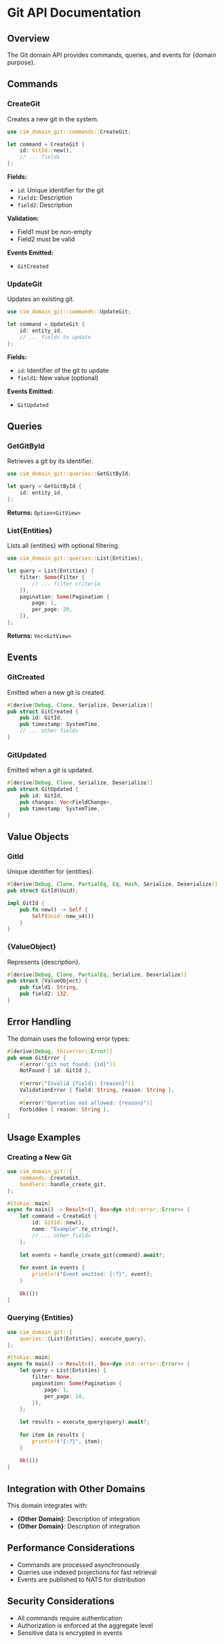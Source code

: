 # Git API Documentation

## Overview

The Git domain API provides commands, queries, and events for {domain purpose}.

## Commands

### CreateGit

Creates a new git in the system.

```rust
use cim_domain_git::commands::CreateGit;

let command = CreateGit {
    id: GitId::new(),
    // ... fields
};
```

**Fields:**
- `id`: Unique identifier for the git
- `field1`: Description
- `field2`: Description

**Validation:**
- Field1 must be non-empty
- Field2 must be valid

**Events Emitted:**
- `GitCreated`

### UpdateGit

Updates an existing git.

```rust
use cim_domain_git::commands::UpdateGit;

let command = UpdateGit {
    id: entity_id,
    // ... fields to update
};
```

**Fields:**
- `id`: Identifier of the git to update
- `field1`: New value (optional)

**Events Emitted:**
- `GitUpdated`

## Queries

### GetGitById

Retrieves a git by its identifier.

```rust
use cim_domain_git::queries::GetGitById;

let query = GetGitById {
    id: entity_id,
};
```

**Returns:** `Option<GitView>`

### List{Entities}

Lists all {entities} with optional filtering.

```rust
use cim_domain_git::queries::List{Entities};

let query = List{Entities} {
    filter: Some(Filter {
        // ... filter criteria
    }),
    pagination: Some(Pagination {
        page: 1,
        per_page: 20,
    }),
};
```

**Returns:** `Vec<GitView>`

## Events

### GitCreated

Emitted when a new git is created.

```rust
#[derive(Debug, Clone, Serialize, Deserialize)]
pub struct GitCreated {
    pub id: GitId,
    pub timestamp: SystemTime,
    // ... other fields
}
```

### GitUpdated

Emitted when a git is updated.

```rust
#[derive(Debug, Clone, Serialize, Deserialize)]
pub struct GitUpdated {
    pub id: GitId,
    pub changes: Vec<FieldChange>,
    pub timestamp: SystemTime,
}
```

## Value Objects

### GitId

Unique identifier for {entities}.

```rust
#[derive(Debug, Clone, PartialEq, Eq, Hash, Serialize, Deserialize)]
pub struct GitId(Uuid);

impl GitId {
    pub fn new() -> Self {
        Self(Uuid::new_v4())
    }
}
```

### {ValueObject}

Represents {description}.

```rust
#[derive(Debug, Clone, PartialEq, Serialize, Deserialize)]
pub struct {ValueObject} {
    pub field1: String,
    pub field2: i32,
}
```

## Error Handling

The domain uses the following error types:

```rust
#[derive(Debug, thiserror::Error)]
pub enum GitError {
    #[error("git not found: {id}")]
    NotFound { id: GitId },
    
    #[error("Invalid {field}: {reason}")]
    ValidationError { field: String, reason: String },
    
    #[error("Operation not allowed: {reason}")]
    Forbidden { reason: String },
}
```

## Usage Examples

### Creating a New Git

```rust
use cim_domain_git::{
    commands::CreateGit,
    handlers::handle_create_git,
};

#[tokio::main]
async fn main() -> Result<(), Box<dyn std::error::Error>> {
    let command = CreateGit {
        id: GitId::new(),
        name: "Example".to_string(),
        // ... other fields
    };
    
    let events = handle_create_git(command).await?;
    
    for event in events {
        println!("Event emitted: {:?}", event);
    }
    
    Ok(())
}
```

### Querying {Entities}

```rust
use cim_domain_git::{
    queries::{List{Entities}, execute_query},
};

#[tokio::main]
async fn main() -> Result<(), Box<dyn std::error::Error>> {
    let query = List{Entities} {
        filter: None,
        pagination: Some(Pagination {
            page: 1,
            per_page: 10,
        }),
    };
    
    let results = execute_query(query).await?;
    
    for item in results {
        println!("{:?}", item);
    }
    
    Ok(())
}
```

## Integration with Other Domains

This domain integrates with:

- **{Other Domain}**: Description of integration
- **{Other Domain}**: Description of integration

## Performance Considerations

- Commands are processed asynchronously
- Queries use indexed projections for fast retrieval
- Events are published to NATS for distribution

## Security Considerations

- All commands require authentication
- Authorization is enforced at the aggregate level
- Sensitive data is encrypted in events 